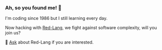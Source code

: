 ### Ah, so you found me! 🍻 
I'm coding since 1986 but I still learning every day.

Now hacking with [Red-Lang](https://www.red-lang.org/p/download.html),
we fight against software complexity, will you join us?

💬 [Ask](https://gitter.im/red/red) about Red-Lang if you are interested.
